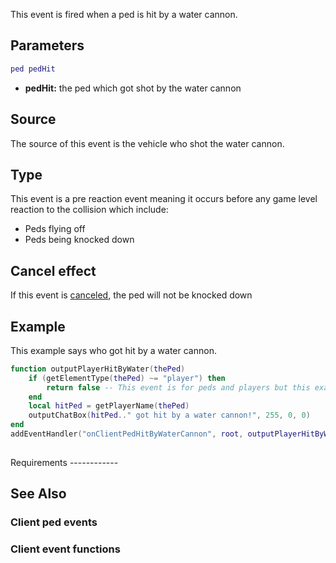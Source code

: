 This event is fired when a ped is hit by a water cannon.

Parameters
----------

``` lua
ped pedHit
```

-   **pedHit:** the ped which got shot by the water cannon

Source
------

The source of this event is the vehicle who shot the water cannon.

Type
----

This event is a pre reaction event meaning it occurs before any game level reaction to the collision which include:

-   Peds flying off
-   Peds being knocked down

Cancel effect
-------------

If this event is [canceled](/docs/Event_system#Canceling.md "wikilink"), the ped will not be knocked down

Example
-------

<section class="client" name="Client" show="true">
This example says who got hit by a water cannon.

``` lua
function outputPlayerHitByWater(thePed)
    if (getElementType(thePed) ~= "player") then
        return false -- This event is for peds and players but this example only wants players
    end
    local hitPed = getPlayerName(thePed)
    outputChatBox(hitPed.." got hit by a water cannon!", 255, 0, 0)
end
addEventHandler("onClientPedHitByWaterCannon", root, outputPlayerHitByWater)
 
```

</section>
Requirements
------------

See Also
--------

### Client ped events

### Client event functions
